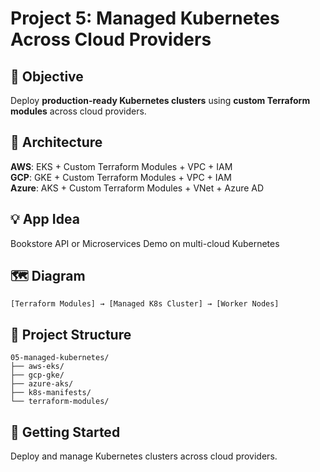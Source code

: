 # Project 5: Managed Kubernetes Across Cloud Providers

## 🎯 Objective
Deploy **production-ready Kubernetes clusters** using **custom Terraform modules** across cloud providers.

## 🧱 Architecture
**AWS**: EKS + Custom Terraform Modules + VPC + IAM  
**GCP**: GKE + Custom Terraform Modules + VPC + IAM  
**Azure**: AKS + Custom Terraform Modules + VNet + Azure AD  

## 💡 App Idea
Bookstore API or Microservices Demo on multi-cloud Kubernetes

## 🗺️ Diagram
```plaintext
[Terraform Modules] → [Managed K8s Cluster] → [Worker Nodes]
```

## 📁 Project Structure
```
05-managed-kubernetes/
├── aws-eks/
├── gcp-gke/
├── azure-aks/
├── k8s-manifests/
└── terraform-modules/
```

## 🚀 Getting Started
Deploy and manage Kubernetes clusters across cloud providers.